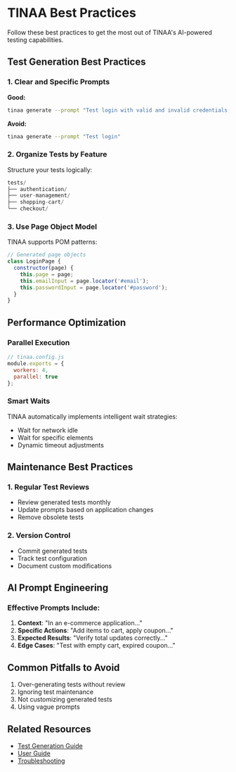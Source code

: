 # TINAA Best Practices

Follow these best practices to get the most out of TINAA's AI-powered testing capabilities.

## Test Generation Best Practices

### 1. Clear and Specific Prompts

**Good:**
```bash
tinaa generate --prompt "Test login with valid and invalid credentials, check error messages"
```

**Avoid:**
```bash
tinaa generate --prompt "Test login"
```

### 2. Organize Tests by Feature

Structure your tests logically:
```javascript
tests/
├── authentication/
├── user-management/
├── shopping-cart/
└── checkout/
```

### 3. Use Page Object Model

TINAA supports POM patterns:
```javascript
// Generated page objects
class LoginPage {
  constructor(page) {
    this.page = page;
    this.emailInput = page.locator('#email');
    this.passwordInput = page.locator('#password');
  }
}
```

## Performance Optimization

### Parallel Execution

```javascript
// tinaa.config.js
module.exports = {
  workers: 4,
  parallel: true
};
```

### Smart Waits

TINAA automatically implements intelligent wait strategies:
- Wait for network idle
- Wait for specific elements
- Dynamic timeout adjustments

## Maintenance Best Practices

### 1. Regular Test Reviews

- Review generated tests monthly
- Update prompts based on application changes
- Remove obsolete tests

### 2. Version Control

- Commit generated tests
- Track test configuration
- Document custom modifications

## AI Prompt Engineering

### Effective Prompts Include:

1. **Context**: "In an e-commerce application..."
2. **Specific Actions**: "Add items to cart, apply coupon..."
3. **Expected Results**: "Verify total updates correctly..."
4. **Edge Cases**: "Test with empty cart, expired coupon..."

## Common Pitfalls to Avoid

1. Over-generating tests without review
2. Ignoring test maintenance
3. Not customizing generated tests
4. Using vague prompts

## Related Resources

- [Test Generation Guide](test-generation.md)
- [User Guide](../USER_GUIDE.md)
- [Troubleshooting](../TROUBLESHOOTING.md)